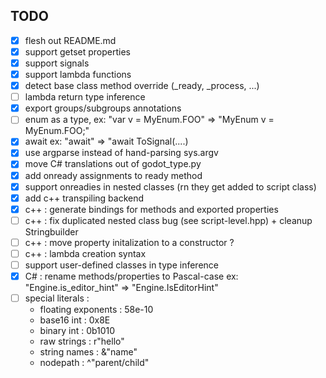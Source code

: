 ## TODO
- [x] flesh out README.md
- [x] support getset properties
- [x] support signals
- [x] support lambda functions
- [x] detect base class method override (_ready, _process, ...)
- [ ] lambda return type inference
- [x] export groups/subgroups annotations
- [ ] enum as a type, ex: "var v = MyEnum.FOO" => "MyEnum v = MyEnum.FOO;"
- [x] await ex: "await" => "await ToSignal(....)
- [x] use argparse instead of hand-parsing sys.argv
- [x] move C# translations out of godot_type.py
- [x] add onready assignments to ready method
- [x] support onreadies in nested classes (rn they get added to script class)
- [x] add c++ transpiling backend
- [x] c++ : generate bindings for methods and exported properties
- [ ] c++ : fix duplicated nested class bug (see script-level.hpp) + cleanup Stringbuilder
- [ ] c++ : move property initalization to a constructor ?
- [ ] c++ : lambda creation syntax
- [ ] support user-defined classes in type inference
- [x] C# : rename methods/properties to Pascal-case ex: "Engine.is_editor_hint" => "Engine.IsEditorHint"
- [ ] special literals :
  * floating exponents : 58e-10
  * base16 int : 0x8E
  * binary int : 0b1010
  * raw strings : r"hello"
  * string names : &"name"
  * nodepath : ^"parent/child"